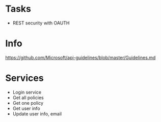 # Tasks
* REST security with OAUTH

# Info
https://github.com/Microsoft/api-guidelines/blob/master/Guidelines.md

# Services
* Login service
* Get all policies
* Get one policy
* Get user info
* Update user info, email